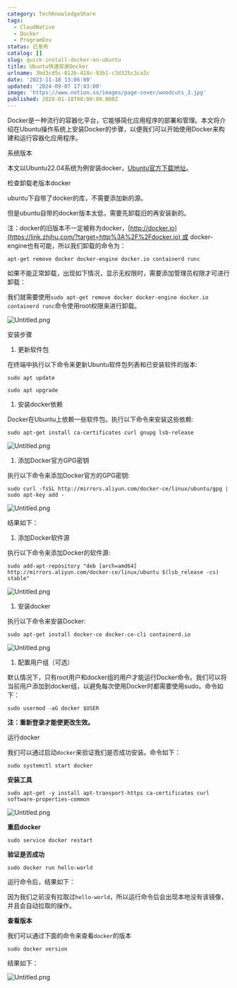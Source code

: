 ```yaml
---
category: TechKnowledgeShare
tags:
  - CloudNative
  - Docker
  - ProgramEnv
status: 已发布
catalog: []
slug: quick-install-docker-on-ubuntu
title: Ubuntu快速安装Docker
urlname: 3bd3cd5c-012b-418c-93b1-c3d325c3ca3c
date: '2023-11-18 13:06:00'
updated: '2024-09-07 17:43:00'
image: 'https://www.notion.so/images/page-cover/woodcuts_3.jpg'
published: 2020-01-18T08:00:00.000Z
---
```


Docker是一种流行的容器化平台，它能够简化应用程序的部署和管理。本文将介绍在Ubuntu操作系统上安装Docker的步骤，以便我们可以开始使用Docker来构建和运行容器化应用程序。


系统版本


本文以Ubuntu22.04系统为例安装docker，[Ubuntu官方下载地址](https://link.zhihu.com/?target=https%3A%2F%2Fubuntu.com%2Fdownload)。


检查卸载老版本docker


ubuntu下自带了docker的库，不需要添加新的源。


但是ubuntu自带的docker版本太低，需要先卸载旧的再安装新的。


注：docker的旧版本不一定被称为docker，[http://docker.io](https://link.zhihu.com/?target=http%3A%2F%2Fdocker.io) 或 docker-engine也有可能，所以我们卸载的命令为：


`apt-get remove docker docker-engine docker.io containerd runc`


如果不能正常卸载，出现如下情况，显示无权限时，需要添加管理员权限才可进行卸载：


我们就需要使用`sudo apt-get remove docker docker-engine docker.io containerd runc`命令使用root权限来进行卸载。


![Untitled.png](https://prod-files-secure.s3.us-west-2.amazonaws.com/5d24fe63-e567-4804-86f9-9fdc62e13082/39952d0f-7851-4550-b715-72a33876c773/Untitled.png?X-Amz-Algorithm=AWS4-HMAC-SHA256&X-Amz-Content-Sha256=UNSIGNED-PAYLOAD&X-Amz-Credential=ASIAZI2LB466R5JZOJJ2%2F20250202%2Fus-west-2%2Fs3%2Faws4_request&X-Amz-Date=20250202T053506Z&X-Amz-Expires=3600&X-Amz-Security-Token=IQoJb3JpZ2luX2VjENz%2F%2F%2F%2F%2F%2F%2F%2F%2F%2FwEaCXVzLXdlc3QtMiJHMEUCIDutGsVoBUQrNl43QAu0P5fihMN0lkykmRJELocAxSoKAiEA2vu1c9vR7Fmp6%2FMx6IjpDZ5Ik4LUTGGEkaKLbWirGLQqiAQI5f%2F%2F%2F%2F%2F%2F%2F%2F%2F%2FARAAGgw2Mzc0MjMxODM4MDUiDOx4Zadrt9Dfp7punSrcA4irBGTwcirIVFVg3GW%2Fbe7K9bcw0Cz3gWnZ0ImxBkQeCA5CcEUe3OTr9bTegYBAwXh%2Bj58hC%2FCKwWk0v8CsQUOrgQoj9vq6BTC1C4rBijCFhFP6qsp41Ih3WQ3nhZqiz04pL3fp0%2FyLctauZvJXXhxTz%2BC2wPEFEIpP7ZD2OThpyYAyHya4vsH6LZ8xUP6DENB%2BfRN8N7MXSKwfCrPn3hSm3qBu%2Fzjo5ugOF9E%2FGVZQIuT56qgbf%2FqMGKVzA11hysj%2BoE7Xbyba712rbV9plN4CDtRAj6A2bkqiLnFQGeuIANs%2BSz7x0pVYqpUWBa48AsWVlUZL6zw4ESL%2BqX3XLS5L6qTi1%2BrAzu63e9as%2FOVmerU8tC6igA8fVwqX4HEMXdoEv1L9XtKbAEAswmg9sxhEhK8IG70rpS2QiCXcRVGSfL6KKPRXOT8P6D9bQ45BGQlBxMDvg5O0edLoz3OIevwcvUb2DcIzSIvSmZp11ACQuFBX2eYzdyks%2BYH8zl3VR418R0xtBUr%2BHdaetGO1f%2BLILlHIWCKfTB1v5T8r1H%2FohenAXIV7sMMyPy4t3XuLgZ6sw4aPKfnfEWZ320ngFvNFQQZd0mgvOW%2BN57OObM8%2FSSZID5Vc7k%2FD%2FLy9MN3h%2B7wGOqUB%2F8qc%2BLrr61wbZiBM6RvV5Foo5PdpsFHo9pqC%2FJcBVnTuq4Y7rMgSyrOXriLfhlBMWE8ULUDWyq6C8tU8ZfQ%2Bo8L6HqmB8LNhLp4wPUvIpm9qc9aIoiMEawLn45It2Q7LSr3vn%2B%2BaGoNO4QvzZZzYCOhrDFX6xI1HtLPusX5iv4NMOeSRTTEGP2mals4u%2FjyoPcWVwfI72%2FsXth%2BnWmb1hvXbtabN&X-Amz-Signature=0d0fb7ead8084b84427c05b45d79c3a81ec47250ebb922c0ec04e8abced3677e&X-Amz-SignedHeaders=host&x-id=GetObject)


安装步骤

1. 更新软件包

在终端中执行以下命令来更新Ubuntu软件包列表和已安装软件的版本:


`sudo apt update`


`sudo apt upgrade`

1. 安装docker依赖

Docker在Ubuntu上依赖一些软件包。执行以下命令来安装这些依赖:


`sudo apt-get install ca-certificates curl gnupg lsb-release`


![Untitled.png](https://prod-files-secure.s3.us-west-2.amazonaws.com/5d24fe63-e567-4804-86f9-9fdc62e13082/b5a549a8-6621-4824-a151-93e8b0592f14/Untitled.png?X-Amz-Algorithm=AWS4-HMAC-SHA256&X-Amz-Content-Sha256=UNSIGNED-PAYLOAD&X-Amz-Credential=ASIAZI2LB466R5JZOJJ2%2F20250202%2Fus-west-2%2Fs3%2Faws4_request&X-Amz-Date=20250202T053506Z&X-Amz-Expires=3600&X-Amz-Security-Token=IQoJb3JpZ2luX2VjENz%2F%2F%2F%2F%2F%2F%2F%2F%2F%2FwEaCXVzLXdlc3QtMiJHMEUCIDutGsVoBUQrNl43QAu0P5fihMN0lkykmRJELocAxSoKAiEA2vu1c9vR7Fmp6%2FMx6IjpDZ5Ik4LUTGGEkaKLbWirGLQqiAQI5f%2F%2F%2F%2F%2F%2F%2F%2F%2F%2FARAAGgw2Mzc0MjMxODM4MDUiDOx4Zadrt9Dfp7punSrcA4irBGTwcirIVFVg3GW%2Fbe7K9bcw0Cz3gWnZ0ImxBkQeCA5CcEUe3OTr9bTegYBAwXh%2Bj58hC%2FCKwWk0v8CsQUOrgQoj9vq6BTC1C4rBijCFhFP6qsp41Ih3WQ3nhZqiz04pL3fp0%2FyLctauZvJXXhxTz%2BC2wPEFEIpP7ZD2OThpyYAyHya4vsH6LZ8xUP6DENB%2BfRN8N7MXSKwfCrPn3hSm3qBu%2Fzjo5ugOF9E%2FGVZQIuT56qgbf%2FqMGKVzA11hysj%2BoE7Xbyba712rbV9plN4CDtRAj6A2bkqiLnFQGeuIANs%2BSz7x0pVYqpUWBa48AsWVlUZL6zw4ESL%2BqX3XLS5L6qTi1%2BrAzu63e9as%2FOVmerU8tC6igA8fVwqX4HEMXdoEv1L9XtKbAEAswmg9sxhEhK8IG70rpS2QiCXcRVGSfL6KKPRXOT8P6D9bQ45BGQlBxMDvg5O0edLoz3OIevwcvUb2DcIzSIvSmZp11ACQuFBX2eYzdyks%2BYH8zl3VR418R0xtBUr%2BHdaetGO1f%2BLILlHIWCKfTB1v5T8r1H%2FohenAXIV7sMMyPy4t3XuLgZ6sw4aPKfnfEWZ320ngFvNFQQZd0mgvOW%2BN57OObM8%2FSSZID5Vc7k%2FD%2FLy9MN3h%2B7wGOqUB%2F8qc%2BLrr61wbZiBM6RvV5Foo5PdpsFHo9pqC%2FJcBVnTuq4Y7rMgSyrOXriLfhlBMWE8ULUDWyq6C8tU8ZfQ%2Bo8L6HqmB8LNhLp4wPUvIpm9qc9aIoiMEawLn45It2Q7LSr3vn%2B%2BaGoNO4QvzZZzYCOhrDFX6xI1HtLPusX5iv4NMOeSRTTEGP2mals4u%2FjyoPcWVwfI72%2FsXth%2BnWmb1hvXbtabN&X-Amz-Signature=e067e608d991873fc0f9f97780ee026028e72e291f9192382f8acdf9b6d74d2c&X-Amz-SignedHeaders=host&x-id=GetObject)

1. 添加Docker官方GPG密钥

执行以下命令来添加Docker官方的GPG密钥:


`sudo curl -fsSL http://mirrors.aliyun.com/docker-ce/linux/ubuntu/gpg | sudo apt-key add -`


![Untitled.png](https://prod-files-secure.s3.us-west-2.amazonaws.com/5d24fe63-e567-4804-86f9-9fdc62e13082/98014b5e-f5b7-4b16-804e-ab6917971bd3/Untitled.png?X-Amz-Algorithm=AWS4-HMAC-SHA256&X-Amz-Content-Sha256=UNSIGNED-PAYLOAD&X-Amz-Credential=ASIAZI2LB466R5JZOJJ2%2F20250202%2Fus-west-2%2Fs3%2Faws4_request&X-Amz-Date=20250202T053506Z&X-Amz-Expires=3600&X-Amz-Security-Token=IQoJb3JpZ2luX2VjENz%2F%2F%2F%2F%2F%2F%2F%2F%2F%2FwEaCXVzLXdlc3QtMiJHMEUCIDutGsVoBUQrNl43QAu0P5fihMN0lkykmRJELocAxSoKAiEA2vu1c9vR7Fmp6%2FMx6IjpDZ5Ik4LUTGGEkaKLbWirGLQqiAQI5f%2F%2F%2F%2F%2F%2F%2F%2F%2F%2FARAAGgw2Mzc0MjMxODM4MDUiDOx4Zadrt9Dfp7punSrcA4irBGTwcirIVFVg3GW%2Fbe7K9bcw0Cz3gWnZ0ImxBkQeCA5CcEUe3OTr9bTegYBAwXh%2Bj58hC%2FCKwWk0v8CsQUOrgQoj9vq6BTC1C4rBijCFhFP6qsp41Ih3WQ3nhZqiz04pL3fp0%2FyLctauZvJXXhxTz%2BC2wPEFEIpP7ZD2OThpyYAyHya4vsH6LZ8xUP6DENB%2BfRN8N7MXSKwfCrPn3hSm3qBu%2Fzjo5ugOF9E%2FGVZQIuT56qgbf%2FqMGKVzA11hysj%2BoE7Xbyba712rbV9plN4CDtRAj6A2bkqiLnFQGeuIANs%2BSz7x0pVYqpUWBa48AsWVlUZL6zw4ESL%2BqX3XLS5L6qTi1%2BrAzu63e9as%2FOVmerU8tC6igA8fVwqX4HEMXdoEv1L9XtKbAEAswmg9sxhEhK8IG70rpS2QiCXcRVGSfL6KKPRXOT8P6D9bQ45BGQlBxMDvg5O0edLoz3OIevwcvUb2DcIzSIvSmZp11ACQuFBX2eYzdyks%2BYH8zl3VR418R0xtBUr%2BHdaetGO1f%2BLILlHIWCKfTB1v5T8r1H%2FohenAXIV7sMMyPy4t3XuLgZ6sw4aPKfnfEWZ320ngFvNFQQZd0mgvOW%2BN57OObM8%2FSSZID5Vc7k%2FD%2FLy9MN3h%2B7wGOqUB%2F8qc%2BLrr61wbZiBM6RvV5Foo5PdpsFHo9pqC%2FJcBVnTuq4Y7rMgSyrOXriLfhlBMWE8ULUDWyq6C8tU8ZfQ%2Bo8L6HqmB8LNhLp4wPUvIpm9qc9aIoiMEawLn45It2Q7LSr3vn%2B%2BaGoNO4QvzZZzYCOhrDFX6xI1HtLPusX5iv4NMOeSRTTEGP2mals4u%2FjyoPcWVwfI72%2FsXth%2BnWmb1hvXbtabN&X-Amz-Signature=a2d46ea04a8e23edcdc3819d1618cb547cc30c00eb6b54f615308d11d9e25855&X-Amz-SignedHeaders=host&x-id=GetObject)


结果如下：

1. 添加Docker软件源

执行以下命令来添加Docker的软件源:


`sudo add-apt-repository "deb [arch=amd64] http://mirrors.aliyun.com/docker-ce/linux/ubuntu $(lsb_release -cs) stable"`


![Untitled.png](https://prod-files-secure.s3.us-west-2.amazonaws.com/5d24fe63-e567-4804-86f9-9fdc62e13082/7fc5bdbe-9d4c-48b8-ba03-3309380f47ba/Untitled.png?X-Amz-Algorithm=AWS4-HMAC-SHA256&X-Amz-Content-Sha256=UNSIGNED-PAYLOAD&X-Amz-Credential=ASIAZI2LB466R5JZOJJ2%2F20250202%2Fus-west-2%2Fs3%2Faws4_request&X-Amz-Date=20250202T053506Z&X-Amz-Expires=3600&X-Amz-Security-Token=IQoJb3JpZ2luX2VjENz%2F%2F%2F%2F%2F%2F%2F%2F%2F%2FwEaCXVzLXdlc3QtMiJHMEUCIDutGsVoBUQrNl43QAu0P5fihMN0lkykmRJELocAxSoKAiEA2vu1c9vR7Fmp6%2FMx6IjpDZ5Ik4LUTGGEkaKLbWirGLQqiAQI5f%2F%2F%2F%2F%2F%2F%2F%2F%2F%2FARAAGgw2Mzc0MjMxODM4MDUiDOx4Zadrt9Dfp7punSrcA4irBGTwcirIVFVg3GW%2Fbe7K9bcw0Cz3gWnZ0ImxBkQeCA5CcEUe3OTr9bTegYBAwXh%2Bj58hC%2FCKwWk0v8CsQUOrgQoj9vq6BTC1C4rBijCFhFP6qsp41Ih3WQ3nhZqiz04pL3fp0%2FyLctauZvJXXhxTz%2BC2wPEFEIpP7ZD2OThpyYAyHya4vsH6LZ8xUP6DENB%2BfRN8N7MXSKwfCrPn3hSm3qBu%2Fzjo5ugOF9E%2FGVZQIuT56qgbf%2FqMGKVzA11hysj%2BoE7Xbyba712rbV9plN4CDtRAj6A2bkqiLnFQGeuIANs%2BSz7x0pVYqpUWBa48AsWVlUZL6zw4ESL%2BqX3XLS5L6qTi1%2BrAzu63e9as%2FOVmerU8tC6igA8fVwqX4HEMXdoEv1L9XtKbAEAswmg9sxhEhK8IG70rpS2QiCXcRVGSfL6KKPRXOT8P6D9bQ45BGQlBxMDvg5O0edLoz3OIevwcvUb2DcIzSIvSmZp11ACQuFBX2eYzdyks%2BYH8zl3VR418R0xtBUr%2BHdaetGO1f%2BLILlHIWCKfTB1v5T8r1H%2FohenAXIV7sMMyPy4t3XuLgZ6sw4aPKfnfEWZ320ngFvNFQQZd0mgvOW%2BN57OObM8%2FSSZID5Vc7k%2FD%2FLy9MN3h%2B7wGOqUB%2F8qc%2BLrr61wbZiBM6RvV5Foo5PdpsFHo9pqC%2FJcBVnTuq4Y7rMgSyrOXriLfhlBMWE8ULUDWyq6C8tU8ZfQ%2Bo8L6HqmB8LNhLp4wPUvIpm9qc9aIoiMEawLn45It2Q7LSr3vn%2B%2BaGoNO4QvzZZzYCOhrDFX6xI1HtLPusX5iv4NMOeSRTTEGP2mals4u%2FjyoPcWVwfI72%2FsXth%2BnWmb1hvXbtabN&X-Amz-Signature=e665de32914eafa0172ebb9e76c799fe51fbf96bfe3736a8a020d6af9958a8aa&X-Amz-SignedHeaders=host&x-id=GetObject)

1. 安装docker

执行以下命令来安装Docker:


`sudo apt-get install docker-ce docker-ce-cli containerd.io`


![Untitled.png](https://prod-files-secure.s3.us-west-2.amazonaws.com/5d24fe63-e567-4804-86f9-9fdc62e13082/d5ede442-ffc5-49c3-a76a-76559a797244/Untitled.png?X-Amz-Algorithm=AWS4-HMAC-SHA256&X-Amz-Content-Sha256=UNSIGNED-PAYLOAD&X-Amz-Credential=ASIAZI2LB466R5JZOJJ2%2F20250202%2Fus-west-2%2Fs3%2Faws4_request&X-Amz-Date=20250202T053506Z&X-Amz-Expires=3600&X-Amz-Security-Token=IQoJb3JpZ2luX2VjENz%2F%2F%2F%2F%2F%2F%2F%2F%2F%2FwEaCXVzLXdlc3QtMiJHMEUCIDutGsVoBUQrNl43QAu0P5fihMN0lkykmRJELocAxSoKAiEA2vu1c9vR7Fmp6%2FMx6IjpDZ5Ik4LUTGGEkaKLbWirGLQqiAQI5f%2F%2F%2F%2F%2F%2F%2F%2F%2F%2FARAAGgw2Mzc0MjMxODM4MDUiDOx4Zadrt9Dfp7punSrcA4irBGTwcirIVFVg3GW%2Fbe7K9bcw0Cz3gWnZ0ImxBkQeCA5CcEUe3OTr9bTegYBAwXh%2Bj58hC%2FCKwWk0v8CsQUOrgQoj9vq6BTC1C4rBijCFhFP6qsp41Ih3WQ3nhZqiz04pL3fp0%2FyLctauZvJXXhxTz%2BC2wPEFEIpP7ZD2OThpyYAyHya4vsH6LZ8xUP6DENB%2BfRN8N7MXSKwfCrPn3hSm3qBu%2Fzjo5ugOF9E%2FGVZQIuT56qgbf%2FqMGKVzA11hysj%2BoE7Xbyba712rbV9plN4CDtRAj6A2bkqiLnFQGeuIANs%2BSz7x0pVYqpUWBa48AsWVlUZL6zw4ESL%2BqX3XLS5L6qTi1%2BrAzu63e9as%2FOVmerU8tC6igA8fVwqX4HEMXdoEv1L9XtKbAEAswmg9sxhEhK8IG70rpS2QiCXcRVGSfL6KKPRXOT8P6D9bQ45BGQlBxMDvg5O0edLoz3OIevwcvUb2DcIzSIvSmZp11ACQuFBX2eYzdyks%2BYH8zl3VR418R0xtBUr%2BHdaetGO1f%2BLILlHIWCKfTB1v5T8r1H%2FohenAXIV7sMMyPy4t3XuLgZ6sw4aPKfnfEWZ320ngFvNFQQZd0mgvOW%2BN57OObM8%2FSSZID5Vc7k%2FD%2FLy9MN3h%2B7wGOqUB%2F8qc%2BLrr61wbZiBM6RvV5Foo5PdpsFHo9pqC%2FJcBVnTuq4Y7rMgSyrOXriLfhlBMWE8ULUDWyq6C8tU8ZfQ%2Bo8L6HqmB8LNhLp4wPUvIpm9qc9aIoiMEawLn45It2Q7LSr3vn%2B%2BaGoNO4QvzZZzYCOhrDFX6xI1HtLPusX5iv4NMOeSRTTEGP2mals4u%2FjyoPcWVwfI72%2FsXth%2BnWmb1hvXbtabN&X-Amz-Signature=695640dcc8c75dcc4114aa499f1a7f5cbf0da9c1c995b209f2fe0dbddb0e2729&X-Amz-SignedHeaders=host&x-id=GetObject)

1. 配置用户组（可选）

默认情况下，只有root用户和docker组的用户才能运行Docker命令。我们可以将当前用户添加到docker组，以避免每次使用Docker时都需要使用sudo。命令如下：


`sudo usermod -aG docker $USER`


**注：重新登录才能使更改生效。**


运行docker


我们可以通过启动`docker`来验证我们是否成功安装。命令如下：


`sudo systemctl start docker`


**安装工具**


`sudo apt-get -y install apt-transport-https ca-certificates curl software-properties-common`


![Untitled.png](https://prod-files-secure.s3.us-west-2.amazonaws.com/5d24fe63-e567-4804-86f9-9fdc62e13082/0c3615c1-94db-46f5-9743-68bb221a9964/Untitled.png?X-Amz-Algorithm=AWS4-HMAC-SHA256&X-Amz-Content-Sha256=UNSIGNED-PAYLOAD&X-Amz-Credential=ASIAZI2LB466R5JZOJJ2%2F20250202%2Fus-west-2%2Fs3%2Faws4_request&X-Amz-Date=20250202T053506Z&X-Amz-Expires=3600&X-Amz-Security-Token=IQoJb3JpZ2luX2VjENz%2F%2F%2F%2F%2F%2F%2F%2F%2F%2FwEaCXVzLXdlc3QtMiJHMEUCIDutGsVoBUQrNl43QAu0P5fihMN0lkykmRJELocAxSoKAiEA2vu1c9vR7Fmp6%2FMx6IjpDZ5Ik4LUTGGEkaKLbWirGLQqiAQI5f%2F%2F%2F%2F%2F%2F%2F%2F%2F%2FARAAGgw2Mzc0MjMxODM4MDUiDOx4Zadrt9Dfp7punSrcA4irBGTwcirIVFVg3GW%2Fbe7K9bcw0Cz3gWnZ0ImxBkQeCA5CcEUe3OTr9bTegYBAwXh%2Bj58hC%2FCKwWk0v8CsQUOrgQoj9vq6BTC1C4rBijCFhFP6qsp41Ih3WQ3nhZqiz04pL3fp0%2FyLctauZvJXXhxTz%2BC2wPEFEIpP7ZD2OThpyYAyHya4vsH6LZ8xUP6DENB%2BfRN8N7MXSKwfCrPn3hSm3qBu%2Fzjo5ugOF9E%2FGVZQIuT56qgbf%2FqMGKVzA11hysj%2BoE7Xbyba712rbV9plN4CDtRAj6A2bkqiLnFQGeuIANs%2BSz7x0pVYqpUWBa48AsWVlUZL6zw4ESL%2BqX3XLS5L6qTi1%2BrAzu63e9as%2FOVmerU8tC6igA8fVwqX4HEMXdoEv1L9XtKbAEAswmg9sxhEhK8IG70rpS2QiCXcRVGSfL6KKPRXOT8P6D9bQ45BGQlBxMDvg5O0edLoz3OIevwcvUb2DcIzSIvSmZp11ACQuFBX2eYzdyks%2BYH8zl3VR418R0xtBUr%2BHdaetGO1f%2BLILlHIWCKfTB1v5T8r1H%2FohenAXIV7sMMyPy4t3XuLgZ6sw4aPKfnfEWZ320ngFvNFQQZd0mgvOW%2BN57OObM8%2FSSZID5Vc7k%2FD%2FLy9MN3h%2B7wGOqUB%2F8qc%2BLrr61wbZiBM6RvV5Foo5PdpsFHo9pqC%2FJcBVnTuq4Y7rMgSyrOXriLfhlBMWE8ULUDWyq6C8tU8ZfQ%2Bo8L6HqmB8LNhLp4wPUvIpm9qc9aIoiMEawLn45It2Q7LSr3vn%2B%2BaGoNO4QvzZZzYCOhrDFX6xI1HtLPusX5iv4NMOeSRTTEGP2mals4u%2FjyoPcWVwfI72%2FsXth%2BnWmb1hvXbtabN&X-Amz-Signature=1bce7ba4b1251916423906ec4acf9f83ada1941bee1460006484e3db31049546&X-Amz-SignedHeaders=host&x-id=GetObject)


**重启docker**


`sudo service docker restart`


**验证是否成功**


`sudo docker run hello-world`


运行命令后，结果如下：


因为我们之前没有拉取过`hello-world`，所以运行命令后会出现本地没有该镜像，并且会自动拉取的操作。


**查看版本**


我们可以通过下面的命令来查看`docker`的版本


`sudo docker version`


结果如下：


![Untitled.png](https://prod-files-secure.s3.us-west-2.amazonaws.com/5d24fe63-e567-4804-86f9-9fdc62e13082/efdb509a-3c1e-41a3-91ee-a1bd88793688/Untitled.png?X-Amz-Algorithm=AWS4-HMAC-SHA256&X-Amz-Content-Sha256=UNSIGNED-PAYLOAD&X-Amz-Credential=ASIAZI2LB466R5JZOJJ2%2F20250202%2Fus-west-2%2Fs3%2Faws4_request&X-Amz-Date=20250202T053506Z&X-Amz-Expires=3600&X-Amz-Security-Token=IQoJb3JpZ2luX2VjENz%2F%2F%2F%2F%2F%2F%2F%2F%2F%2FwEaCXVzLXdlc3QtMiJHMEUCIDutGsVoBUQrNl43QAu0P5fihMN0lkykmRJELocAxSoKAiEA2vu1c9vR7Fmp6%2FMx6IjpDZ5Ik4LUTGGEkaKLbWirGLQqiAQI5f%2F%2F%2F%2F%2F%2F%2F%2F%2F%2FARAAGgw2Mzc0MjMxODM4MDUiDOx4Zadrt9Dfp7punSrcA4irBGTwcirIVFVg3GW%2Fbe7K9bcw0Cz3gWnZ0ImxBkQeCA5CcEUe3OTr9bTegYBAwXh%2Bj58hC%2FCKwWk0v8CsQUOrgQoj9vq6BTC1C4rBijCFhFP6qsp41Ih3WQ3nhZqiz04pL3fp0%2FyLctauZvJXXhxTz%2BC2wPEFEIpP7ZD2OThpyYAyHya4vsH6LZ8xUP6DENB%2BfRN8N7MXSKwfCrPn3hSm3qBu%2Fzjo5ugOF9E%2FGVZQIuT56qgbf%2FqMGKVzA11hysj%2BoE7Xbyba712rbV9plN4CDtRAj6A2bkqiLnFQGeuIANs%2BSz7x0pVYqpUWBa48AsWVlUZL6zw4ESL%2BqX3XLS5L6qTi1%2BrAzu63e9as%2FOVmerU8tC6igA8fVwqX4HEMXdoEv1L9XtKbAEAswmg9sxhEhK8IG70rpS2QiCXcRVGSfL6KKPRXOT8P6D9bQ45BGQlBxMDvg5O0edLoz3OIevwcvUb2DcIzSIvSmZp11ACQuFBX2eYzdyks%2BYH8zl3VR418R0xtBUr%2BHdaetGO1f%2BLILlHIWCKfTB1v5T8r1H%2FohenAXIV7sMMyPy4t3XuLgZ6sw4aPKfnfEWZ320ngFvNFQQZd0mgvOW%2BN57OObM8%2FSSZID5Vc7k%2FD%2FLy9MN3h%2B7wGOqUB%2F8qc%2BLrr61wbZiBM6RvV5Foo5PdpsFHo9pqC%2FJcBVnTuq4Y7rMgSyrOXriLfhlBMWE8ULUDWyq6C8tU8ZfQ%2Bo8L6HqmB8LNhLp4wPUvIpm9qc9aIoiMEawLn45It2Q7LSr3vn%2B%2BaGoNO4QvzZZzYCOhrDFX6xI1HtLPusX5iv4NMOeSRTTEGP2mals4u%2FjyoPcWVwfI72%2FsXth%2BnWmb1hvXbtabN&X-Amz-Signature=7655b56c2be30d2fe8ffa5f24a4f3981d117921ade6f19633d0bab9275b412f4&X-Amz-SignedHeaders=host&x-id=GetObject)


